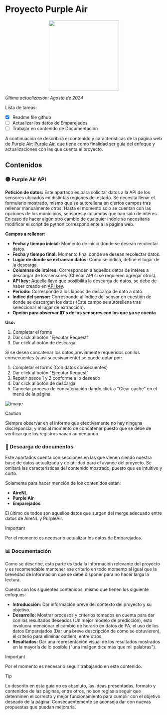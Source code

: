 # Proyecto Purple Air 

<p align="center">
  <img width="225" height="225" src="https://encrypted-tbn0.gstatic.com/images?q=tbn:ANd9GcRJlPz6XVM4qiGY_37VJA_ygvuli2WcyBTaoQ&s">
</p>

_Última actualización: Agosto de 2024_

Lista de tareas:
- [x] Readme file github
- [ ] Actualizar los datos de Emparejados
- [ ] Trabajar en contenido de Documentación
      
A continuación se describirá el contenido y características de la página web de Purple Air: [Purple Air](https://purpleairproject.streamlit.app/), que tiene como finalidad ser guía del enfoque y actualizaciones con las que cuenta el proyecto.

## Contenidos

### 🟣 Purple Air API

**Petición de datos:** 
Este apartado es para solicitar datos a la API de los sensores ubicados en distintas regiones del estado. Se necesita llenar el formulario mostrado, mismo que se autorellena en ciertos campos tras rellenar manualmente otros. Hasta el momento solo se cuentan con las opciones de los municipios, sensores y columnas que han sido de intéres. En caso de hacer algún otro cambio de cualquier índole se necesitaría modificar el script de python correspondiente a la página web.

**Campos a rellenar:**
- **Fecha y tiempo inicial:** Momento de inicio donde se desean recolectar datos.
- **Fecha y tiempo final:** Momento final donde se desean recolectar datos.
- **Lugar de donde se extraeran datos:** Como se indica, define el lugar de la descarga.
- **Columnas de intéres:** Corresponden a aquellos datos de intéres a descargar de los sensores (Checar API si se requieren agregar otros).
- **API key:** Aquella llave que posiibilita la descarga de datos, se debe de haber creado en [API key](https://www.google.com/url?q=https%3A%2F%2Fdevelop.purpleair.com%2F).
- **Periodo:** Corresponde a los lapsos de descarga de dato a dato.
- **Indice del sensor:** Corresponde al índice del sensor en cuestión de donde se descargan los datos (Este campo se autorellena tras seleccionar el lugar de extracción).
- **Opción para observar ID's de los sensores con los que ya se cuenta**

**Uso:**
1. Completar el forms 
2. Dar click al botón "Ejecutar Request" 
3. Dar click al botón de descarga.

Si se desea concatenar los datos previamente requeridos con los consecuentes (y así sucesivamente) se puede optar por: 
1. Completar el forms (Con datos consecuentes)
2. Dar click al botón "Ejecutar Request"
3. Repetir pasos 1 y 2 conforme a lo deseado 
4. Dar click al botón de descarga
5. Cancelar proceso de concatenación dando click a "Clear cache" en el menú de la página.

![image](https://github.com/user-attachments/assets/55ce71e6-58a4-42dc-8003-5ebeb99da924)

> [!CAUTION]
> Siempre observar en el informe que efectivamente no hay ninguna discrepancia, y más al momento de concatenar puesto que se debe de verificar que los registros vayan aumentando.

### 📄 Descarga de documentos

Este apartados cuenta con secciones en las que vienen siendo nuestra base de datos actualizada y de utilidad para el avance del proyecto. Se omitará las características del contenido mostrado, puesto que es intuitivo y corto. 

Solamente para hacer mención de los contenidos están:
- **AireNL**
- **Purple Air**
- **Emparejados**

El último de todos son aquellos datos que surgen del merge adecuado entre datos de AireNL y PurpleAir. 

> [!IMPORTANT]
> Por el momento es necesario actualizar los datos de Emparejados.

### 📊 Documentación

Como se describe, esta parte es toda la información relevante del proyecto y es recomendable mantener ese criterio en todo momento al igual que la brevedad de información que se debe disponer para no hacer larga la lectura.

Cuenta con los siguientes contenidos, mismo que tienen los siguiente enfoques:
- **Introducción:** Dar información breve del contexto del proyecto y su objetivo.
- **Desarrollo:** Mostrar procesos y criterios tomados en cuenta para dar con los resultados deseados (Un mejor modelo de predicción), esto involucra mencionar el cambio de horario en datos de PA, el uso de los datos Emparejados (Dar una breve descripción de cómo se obtuvieron), el criterio para eliminar outliers, entre otros.
- **Resultados:** Dar una representación visual de los resultados mostrados en la mayoría de lo posible ("una imágen dice más que mil palabras").

> [!IMPORTANT]
> Por el momento es necesario seguir trabajando en este contenido.

> [!TIP]
> Lo descrito en esta guía no es absoluto, las ideas presentadas, formato y contenidos de las páginas, entre otros, no son reglas a seguir que determinen el correcto y mejor funcionamiento para cumplir con el objetivo deseado de la página. Consecuentemente se aconseja
> dar con nuevas propuestas que puedan mejorarla. 











